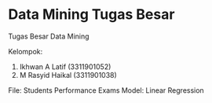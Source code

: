# Data Mining Tugas Besar
Tugas Besar Data Mining

Kelompok:
 1. Ikhwan A Latif (3311901052)
 2. M Rasyid Haikal (3311901038)

File: Students Performance Exams
Model: Linear Regression
